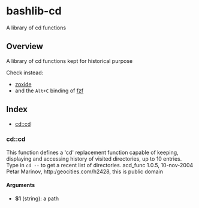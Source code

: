 # bashlib-cd

A library of cd functions

## Overview

A library of cd functions kept for historical purpose

Check instead:
* [zoxide](https://github.com/ajeetdsouza/zoxide)
* and the `Alt+C` binding of [fzf](https://github.com/junegunn/fzf#key-bindings-for-command-line)

## Index

* [cd::cd](#cdcd)

### cd::cd

This function defines a 'cd' replacement function capable of keeping,
displaying and accessing history of visited directories, up to 10 entries.
Type in `cd --` to get a recent list of directories.
acd_func 1.0.5, 10-nov-2004
Petar Marinov, http:/geocities.com/h2428, this is public domain

#### Arguments

* **$1** (string): a path

